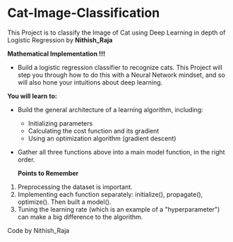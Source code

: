 # Cat-Image-Classification

This Project is to classify the Image of Cat using Deep Learning in depth of Logistic Regression by <b>Nithish_Raja</b>

<b> Mathematical Implementation !!! </b>

* Build a logistic regression classifier to recognize  cats. This Project will step you through how to do this with a Neural Network mindset, and so will also hone your intuitions about deep learning.

**You will learn to:**
- Build the general architecture of a learning algorithm, including:
    - Initializing parameters
    - Calculating the cost function and its gradient
    - Using an optimization algorithm (gradient descent) 
- Gather all three functions above into a main model function, in the right order.
  
  **Points to Remember**

1. Preprocessing the dataset is important.
2. Implementing each function separately: initialize(), propagate(), optimize(). Then built a model().
3. Tuning the learning rate (which is an example of a "hyperparameter") can make a big difference to the algorithm.
  
  Code by Nithish_Raja
